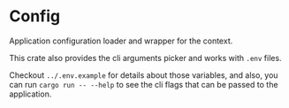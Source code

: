 # Config

Application configuration loader and wrapper for the context.

This crate also provides the cli arguments picker and works with `.env` files.

Checkout `../.env.example` for details about those variables, and also, you can run `cargo run -- --help` to see the 
cli flags that can be passed to the application.